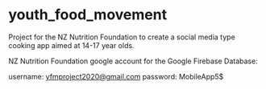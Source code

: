 # youth_food_movement

Project for the NZ Nutrition Foundation to create a social media type cooking app aimed at 14-17 year olds.

NZ Nutrition Foundation google account for the Google Firebase Database:

username: yfmproject2020@gmail.com password: MobileApp5$



